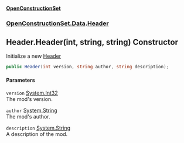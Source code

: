 #### [OpenConstructionSet](index.md 'index')
### [OpenConstructionSet.Data](index.md#OpenConstructionSet_Data 'OpenConstructionSet.Data').[Header](y6Au0zwIM7btf+C21xR7ow.md 'OpenConstructionSet.Data.Header')
## Header.Header(int, string, string) Constructor
Initialize a new [Header](y6Au0zwIM7btf+C21xR7ow.md 'OpenConstructionSet.Data.Header')
```csharp
public Header(int version, string author, string description);
```
#### Parameters
<a name='OpenConstructionSet_Data_Header_Header(int_string_string)_version'></a>
`version` [System.Int32](https://docs.microsoft.com/en-us/dotnet/api/System.Int32 'System.Int32')  
The mod's version.
  
<a name='OpenConstructionSet_Data_Header_Header(int_string_string)_author'></a>
`author` [System.String](https://docs.microsoft.com/en-us/dotnet/api/System.String 'System.String')  
The mod's author.
  
<a name='OpenConstructionSet_Data_Header_Header(int_string_string)_description'></a>
`description` [System.String](https://docs.microsoft.com/en-us/dotnet/api/System.String 'System.String')  
A description of the mod.
  
